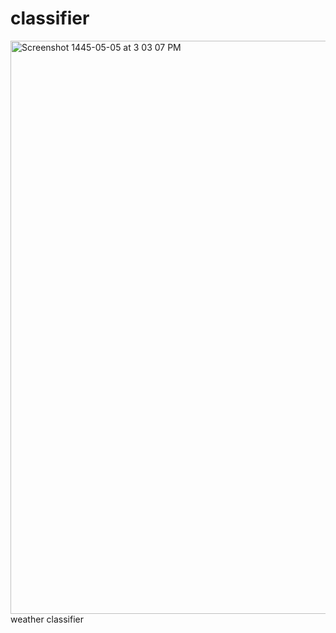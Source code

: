 # classifier
<img width="917" alt="Screenshot 1445-05-05 at 3 03 07 PM" src="https://github.com/nooralotibi/classifier/assets/116544357/9292e6fd-bddf-46bf-b4fa-9a4ce0608a09">
weather classifier 
